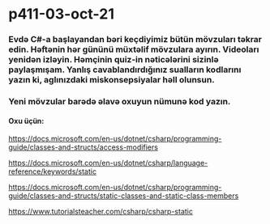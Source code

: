 # p411-03-oct-21

### Evdə C#-a başlayandan bəri keçdiyimiz bütün mövzuları təkrar edin. Həftənin hər gününü müxtəlif mövzulara ayırın. Videoları yenidən izləyin. Həmçinin quiz-in nəticələrini sizinlə paylaşmışam. Yanlış cavablandırdığınız sualların kodlarını yazın ki, aglınızdaki miskonsepsiyalar həll olunsun. 

### Yeni mövzular barədə əlavə oxuyun nümunə kod yazın.

#### Oxu üçün:

https://docs.microsoft.com/en-us/dotnet/csharp/programming-guide/classes-and-structs/access-modifiers

https://docs.microsoft.com/en-us/dotnet/csharp/language-reference/keywords/static

https://docs.microsoft.com/en-us/dotnet/csharp/programming-guide/classes-and-structs/static-classes-and-static-class-members

https://www.tutorialsteacher.com/csharp/csharp-static